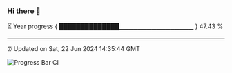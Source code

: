 ### Hi there 👋

⏳ Year progress { ██████████████▁▁▁▁▁▁▁▁▁▁▁▁▁▁▁▁ } 47.43 %

---

⏰ Updated on Sat, 22 Jun 2024 14:35:44 GMT

![Progress Bar CI](https://github.com/IshwaranRudhara/GIT-ACTION/workflows/Progress%20Bar%20CI/badge.svg)
